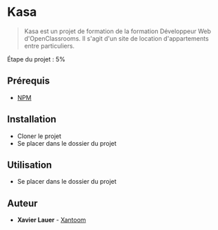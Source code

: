 # Kasa #

> Kasa est un projet de formation de la formation Développeur Web d'OpenClassrooms. Il s'agit d'un site de location d'appartements entre particuliers.

Étape du projet : 5%

## Prérequis ##
- [NPM](https://www.npmjs.com/)

## Installation ##

- Cloner le projet
- Se placer dans le dossier du projet
  
## Utilisation ##

- Se placer dans le dossier du projet

## Auteur ##
* **Xavier Lauer** - [Xantoom](https://github.com/Xantoom)
